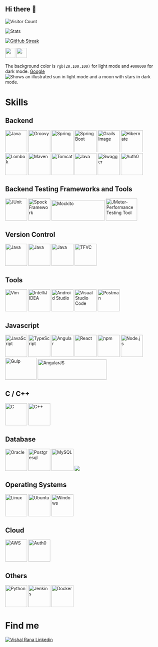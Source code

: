 ## Hi there 👋

<!--
**VishalRana2015/VishalRana2015** is a ✨ _special_ ✨ repository because its `README.md` (this file) appears on your GitHub profile.

Here are some ideas to get you started:

- 🔭 I’m currently working on ...
- 🌱 I’m currently learning ...
- 👯 I’m looking to collaborate on ...
- 🤔 I’m looking for help with ...
- 💬 Ask me about ...
- 📫 How to reach me: ...
- 😄 Pronouns: ...
- ⚡ Fun fact: ...
-->


![Visitor Count](https://profile-counter.glitch.me/VishalRana2015/count.svg)

![Stats](https://github-readme-stats.vercel.app/api?username=VishalRana2015)

[![GitHub Streak](https://streak-stats.demolab.com/?user=VishalRana2015)](https://git.io/streak-stats)

<img height="32" width="32" src="https://cdn.jsdelivr.net/npm/simple-icons@v12/icons/Javaee.svg" />
<img height="32" width="32" src="https://unpkg.com/simple-icons@v12/icons/simpleicons.svg" />

The background color is `rgb(20,100,100)` for light mode and `#000000` for dark mode.
[Google](www.google.com)
<br/>
<picture>
  <source media="(prefers-color-scheme: dark)" srcset="https://user-images.githubusercontent.com/25423296/163456776-7f95b81a-f1ed-45f7-b7ab-8fa810d529fa.png">
  <source media="(prefers-color-scheme: light)" srcset="https://user-images.githubusercontent.com/25423296/163456779-a8556205-d0a5-45e2-ac17-42d089e3c3f8.png">
  <img alt="Shows an illustrated sun in light mode and a moon with stars in dark mode." src="https://user-images.githubusercontent.com/25423296/163456779-a8556205-d0a5-45e2-ac17-42d089e3c3f8.png">
</picture>
<h1>Skills</h1>
<h2>Backend</h2>
<p>
  <img src="https://user-images.githubusercontent.com/25181517/117201156-9a724800-adec-11eb-9a9d-3cd0f67da4bc.png" alt="Java" width="70" height="70" title="Java"/>
  <img src="https://user-images.githubusercontent.com/25181517/183892787-bca94a0e-ffcb-4eeb-8137-e0fc4e446c25.png" alt="Groovy" width="70" height="70" title="Groovy"/>
  <img src="https://user-images.githubusercontent.com/25181517/117201470-f6d56780-adec-11eb-8f7c-e70e376cfd07.png" alt="Spring" width="70" height="70" title="Spring"/>
  <img src="https://user-images.githubusercontent.com/25181517/183891303-41f257f8-6b3d-487c-aa56-c497b880d0fb.png" alt="Spring Boot" width="70" height="70" title="Spring Boot"/>
  <img src="https://github.com/VishalRana2015/VishalRana2015/assets/69715143/08abafde-738c-47e6-aeed-0980c7a020e1" alt="Grails Image" width="70" height="70" title="Grails"/>
  <img src="https://user-images.githubusercontent.com/25181517/117207493-49665200-adf4-11eb-808e-a9c0fcc2a0a0.png" alt="Hibernate" width="70" height="70" title="Hibernate"/>
  <img src="https://user-images.githubusercontent.com/25181517/190229463-87fa862f-ccf0-48da-8023-940d287df610.png" alt="Lombok" width="70" height="70" title="Lombok"/>
  <img src="https://user-images.githubusercontent.com/25181517/117207242-07d5a700-adf4-11eb-975e-be04e62b984b.png" alt="Maven" width="70" height="70" title="Maven"/>
  <img src="https://user-images.githubusercontent.com/25181517/183894676-137319b5-1364-4b6a-ba4f-e9fc94ddc4aa.png" alt="Tomcat" width="70" height="70" title="Tomcat"/>
  <img src="https://user-images.githubusercontent.com/25181517/192107858-fe19f043-c502-4009-8c47-476fc89718ad.png" alt="Java" width="70" height="70" title="REST API"/>
  <img src="https://user-images.githubusercontent.com/25181517/186711335-a3729606-5a78-4496-9a36-06efcc74f800.png" alt="Swagger" width="70" height="70" title="Swagger"/>
  <img src="https://cdn.brighttalk.com/ams/california/images/channel/19357/image_840418.png" alt="Auth0" width="70" height="70" title="Auth0"/>
</p>

<h2>Backend Testing Frameworks and Tools</h2>
<p>
  <img src="https://user-images.githubusercontent.com/25181517/117533873-484d4480-afef-11eb-9fad-67c8605e3592.png" alt="JUnit" width="70" height="70" title="JUnit"/>
  <img src="https://user-images.githubusercontent.com/25181517/202540780-999f189c-341a-438e-a7e3-b0838fda6645.png" alt="Spock Framework" width="70" height="70" title="Spock Framework - Testing"/>
  <img src="https://github.com/VishalRana2015/VishalRana2015/assets/69715143/f4bbc140-ad18-4b36-89cc-b03b82b21235" alt="Mockito" width="170" height="65" title="Mockito" />
  <img src="https://github.com/VishalRana2015/VishalRana2015/assets/69715143/d764cfed-a7ff-4131-b021-ba752c342d69" alt="JMeter-Performance Testing Tool" width="100" height="70" title="JMeter - Performance Testing Tool" />
</p>

<h2>Version Control</h2>
<p>  
  <img src="https://user-images.githubusercontent.com/25181517/192108372-f71d70ac-7ae6-4c0d-8395-51d8870c2ef0.png" alt="Java" width="70" height="70"/>
  <img src="https://user-images.githubusercontent.com/25181517/192108374-8da61ba1-99ec-41d7-80b8-fb2f7c0a4948.png" alt="Java" width="70" height="70"/>
  <img src="https://user-images.githubusercontent.com/25181517/192108372-f71d70ac-7ae6-4c0d-8395-51d8870c2ef0.png" alt="Java" width="70" height="70"/>
  <img src="https://github.com/VishalRana2015/VishalRana2015/assets/69715143/26032fef-1675-4180-a0f4-59a68fd04105" alt="TFVC" width="70" height="70" title="TFVC- Teams Foundation Version Control"/>
</p>

<h2>Tools</h2>
<p>
  <img src="https://user-images.githubusercontent.com/25181517/192108889-232b3431-a585-4b36-a62d-9078bd3641d9.png" alt="Vim" widht="70" height="70" title="Vim - Text Editor"/>
  <img src="https://user-images.githubusercontent.com/25181517/192108890-200809d1-439c-4e23-90d3-b090cf9a4eea.png" alt="IntelliJ IDEA" width="70" height="70" title="IntelliJ IDEA"/>
  <img src="https://user-images.githubusercontent.com/25181517/192108895-20dc3343-43e3-4a54-a90e-13a4abbc57b9.png" alt="Android Studio" width="70" height="70" title="Android Studio"/>
  <img src="https://user-images.githubusercontent.com/25181517/192108891-d86b6220-e232-423a-bf5f-90903e6887c3.png" alt="Visual Studio Code" width="70" height="70" title="Visual Studio Code"/>
  <img src="https://user-images.githubusercontent.com/25181517/192109061-e138ca71-337c-4019-8d42-4792fdaa7128.png" alt="Postman" width="70" height="70" title="Postman"/>
</p>

<h2>Javascript</h2>
<p>
  <img src="https://user-images.githubusercontent.com/25181517/117447155-6a868a00-af3d-11eb-9cfe-245df15c9f3f.png" width="70" height="70" title="JavaScript" alt="JavaScript"/>
  <img src="https://user-images.githubusercontent.com/25181517/183890598-19a0ac2d-e88a-4005-a8df-1ee36782fde1.png" width="70" height="70" title="TypeScript" alt="TypeScript"/>
  <img src="https://user-images.githubusercontent.com/25181517/183890595-779a7e64-3f43-4634-bad2-eceef4e80268.png" widht="70" height="70" alt="Angular" title="Angular"/>
  <img src="https://user-images.githubusercontent.com/25181517/183897015-94a058a6-b86e-4e42-a37f-bf92061753e5.png" width="70" height="70" alt="React" title="React" />
  <img src="https://user-images.githubusercontent.com/25181517/121401671-49102800-c959-11eb-9f6f-74d49a5e1774.png" width="70" height="70" alt="npm" title="npm" />
  <img src="https://user-images.githubusercontent.com/25181517/183568594-85e280a7-0d7e-4d1a-9028-c8c2209e073c.png" width="70" height="70" alt="Node.js" title="Node.js" />
  <img src="https://github.com/marwin1991/profile-technology-icons/assets/136815194/c49c6dbd-992a-4f14-9cf4-ff40cb5344ed" width="100" height="70" alt="Gulp" title="Gulp - Build Tool" />
    <img src="https://github.com/VishalRana2015/VishalRana2015/assets/69715143/7c365dd2-cb45-4b64-9e2a-2792d7671f96" width="220" height="65" alt="AngularJS" title="AngularJS" />

</p>

<h2> C / C++ </h2>
<p>
  <img src="https://user-images.githubusercontent.com/25181517/192106070-46255bcf-65e6-4c6b-a296-bf8d0d8fb2a7.png" width="70" height="70" alt="C" title="C Programming Language" />
  <img src="https://user-images.githubusercontent.com/25181517/192106073-90fffafe-3562-4ff9-a37e-c77a2da0ff58.png" width="70" height="70" alt="C++" title="C++ Programming Language" />
</p>

<h2>Database</h2>
<p>
  <img src="https://user-images.githubusercontent.com/25181517/117208736-bdedc080-adf5-11eb-912f-61c7d43705f6.png" width="70" height="70" alt="Oracle" title="Oracle" />
  <img src="https://user-images.githubusercontent.com/25181517/117208740-bfb78400-adf5-11eb-97bb-09072b6bedfc.png" width="70" height="70" alt="Postgresql" title="Postgresql" />
  <img src="https://user-images.githubusercontent.com/25181517/183896128-ec99105a-ec1a-4d85-b08b-1aa1620b2046.png" width="70" height="70" alt="MySQL" title="MySQL" />
  <img src=
</p>

<h2> Operating Systems </h2>
<p>
  <img src="https://github.com/marwin1991/profile-technology-icons/assets/76662862/2481dc48-be6b-4ebb-9e8c-3b957efe69fa" width="70" height="70" alt="Linux" title="Linux" />
  <img src="https://user-images.githubusercontent.com/25181517/186884153-99edc188-e4aa-4c84-91b0-e2df260ebc33.png" width="70" height="70" alt="Ubuntu" title="Ubuntu" />
  <img src="https://user-images.githubusercontent.com/25181517/186884150-05e9ff6d-340e-4802-9533-2c3f02363ee3.png" width="70" height="70" alt="Windows" title="Windows" />
</p>

<h2>Cloud</h2>
<p>
  <img src="https://user-images.githubusercontent.com/25181517/183896132-54262f2e-6d98-41e3-8888-e40ab5a17326.png" width="70" height="70" alt="AWS" title="Certified AWS Developer Associate" />
  <img src="https://cdn.brighttalk.com/ams/california/images/channel/19357/image_840418.png" alt="Auth0" width="70" height="70" title="Auth0"/>
</p>
<h2> Others </h2>
<p>
  <img src="https://user-images.githubusercontent.com/25181517/183423507-c056a6f9-1ba8-4312-a350-19bcbc5a8697.png" width="70" height="70" alt="Python" title="Python" />
  <img src="https://user-images.githubusercontent.com/25181517/179090274-733373ef-3b59-4f28-9ecb-244bea700932.png" width="70" height="70" alt="Jenkins" title="Jenkins" />
  <img src="https://user-images.githubusercontent.com/25181517/117207330-263ba280-adf4-11eb-9b97-0ac5b40bc3be.png" width="70" height="70" alt="Docker" title="Docker" /> 
</p>

<h1>Find me</h1>
<a href="https://www.linkedin.com/in/vishal-rana-072854109/" target="_blank"> <img src="https://img.shields.io/badge/LinkedIn-0077B5?style=for-the-badge&logo=linkedin&logoColor=white" alt="Vishal Rana Linkedin" title="Vishal Rana LinkedIn Profile" /> </a>
